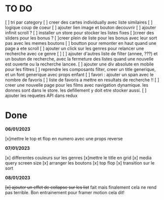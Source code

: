 # TO DO

[ ] tri par category
[ ] creer des cartes individually avec liste similaires
[ ] logique coup de coeur
[ ] ajouter lien image et bouton decouvrir
[ ] ajouter infinit scroll ?
[ ] installer un store pour stocker les listes fixes
[ ]creer des sliders pour les bonus ?
[ ]creer plein de liste pour les bonus avec leur sort pas avec les memes boutons
[ ] boutton pour remonter en haut quand une page a ete scroll
[ ] ajouter un click sur les genres pour relancer une recherche avec ce genre
[ ]
[ ] ajouter d'autres liste de filter (annee, ???) et un bouton de recherche, avec la fermeture des listes quand une nouvelle est ouverte ou la recherche lancee.
[ ] ajouter une div absolute en mobile pour les filtres
[ ] reprendre les composants filter, creer un title generique, et un font generique avec props enfant
[ ] favori : ajouter un span avec le nombre de favoris
[ ] liste de favoris a mettre en resultats de recherche !!
[ ] creer une nouvelle page pour les films avec navigation dynamique. les donnes sont dans le store. les defillement y doit etre stocker aussi.
[ ] ajouter les requetes API dans redux

# Done

**06/01/2023**

[x]mettre le top et flop en numero avec une props reverse

**07/01/2023**

[x] differentes couleurs sur les genres
[x]mettre le title en grid
[x] media query screen size
[x] arranger les boutons
[x] top flop
[x] transition sur le sort

**08/01/2023**

~~[x] ajouter un effet de collapse sur les list~~ fait mais finalement cela ne rend pas terrible. Bon entrainement pour framer motion cela dit!
